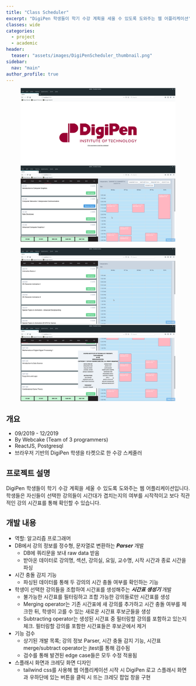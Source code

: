 ```yaml
---
title: "Class Scheduler"
excerpt: "DigiPen 학생들이 학기 수강 계획을 세울 수 있도록 도와주는 웹 어플리케이션"
classes: wide
categories: 
  - project
  - academic
header:
  teaser: "assets/images/DigiPenScheduler_thumbnail.png"
sidebar:
  nav: "main"
author_profile: true
---
```


<figure class="half">
    <a href="/assets/images/DigiPenScheduler_page1.png"><img src="/assets/images/DigiPenScheduler_page1.png"></a>
    <a href="/assets/images/DigiPenScheduler_page2.png"><img src="/assets/images/DigiPenScheduler_page2.png"></a>
</figure>
<figure class="half">
    <a href="/assets/images/DigiPenScheduler_page3.png"><img src="/assets/images/DigiPenScheduler_page3.png"></a>
    <a href="/assets/images/DigiPenScheduler_page4.png"><img src="/assets/images/DigiPenScheduler_page4.png"></a>
</figure>
<div style="text-align: center" markdown="1">
</div>

## 개요
* 09/2019 - 12/2019
* By Webcake (Team of 3 programmers)
* ReactJS, Postgresql
* 브라우저 기반의 DigiPen 학생을 타켓으로 한 수강 스케줄러

## 프로젝트 설명 
<div style="text-align: justify" markdown="1">
DigiPen 학생들이 학기 수강 계획을 세울 수 있도록 도와주는 웹 어플리케이션입니다.
학생들은 자신들이 선택한 강의들이 시간대가 겹치는지의 여부를 시작적이고 보다 직관적인 강의 시간표를 통해 확인할 수 있습니다.
</div> 

## 개발 내용 
  * 역할: 알고리즘 프로그래머
  * DB에서 강의 정보를 정수형, 문자열로 변환하는 ***Parser*** 개발
	  - DB에 쿼리문을 보내 raw data 받음
	  - 받아온 데이터로 강의명, 섹션, 강의실, 요일, 교수명, 시작 시간과 종료 시간을 파싱
  * 시간 충돌 감지 기능 
	  - 파싱된 데이터를 통해 두 강의의 시간 충돌 여부를 확인하는 기능
  * 학생이 선택한 강의들을 조합하여 시간표를 생성해주는 ***시간표 생성기*** 개발
	  - 불가능한 시간표를 필터링하고 조합 가능한 강의들로만 시간표를 생성
	  - Merging operator는 기존 시간표에 새 강의를 추가하고 시간 충돌 여부를 체크한 뒤, 학생이 고를 수 있는 새로운 시간표 후보군들을 생성 
	  - Subtracting operator는 생성된 시간표 중 필터링할 강의를 포함하고 있는지 체크. 필터링할 강의를 포함한 시간표들은 후보군에서 제거
  * 기능 검수
	  - 상기된 개발 목록; 강의 정보 Parser, 시간 충돌 감지 기능, 시간표 merge/subtract operator는 jtest를 통해 검수됨
    - 검수를 통해 발견된 edge case들은 모두 수정 적용됨
  * 스플래시 화면과 크레딧 화면 디자인
    - tailwind css를 사용해 웹 어플리케이션 시작 시 DigiPen 로고 스플래시 화면과 우하단에 있는 버튼을 클릭 시 뜨는 크레딧 팝업 창을 구현
  
